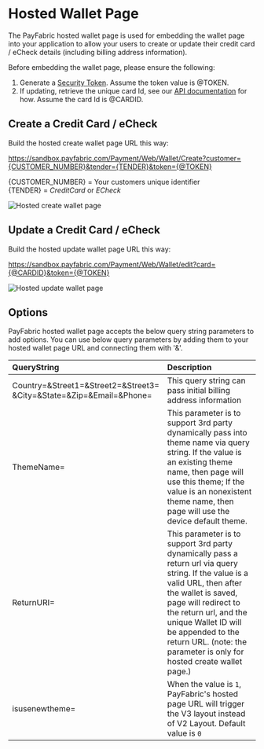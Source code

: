 Hosted Wallet Page
==================

The PayFabric hosted wallet page is used for embedding the wallet page into your application to allow your users to create or update their credit card / eCheck details (including billing address information).

Before embedding the wallet page, please ensure the following:

1. Generate a [Security Token](../../../../PayFabric-APIs/blob/master/Sections/Authentication.md#security-token).  Assume the token value is @TOKEN.
2. If updating, retrieve the unique card Id, see our [API documentation](../../../../PayFabric-APIs/blob/master/Sections/Wallets.md#retrieve-credit-cards--echecks) for how.  Assume the card Id is @CARDID.
 
Create a Credit Card / eCheck
-----------------------------

Build the hosted create wallet page URL this way:

https://sandbox.payfabric.com/Payment/Web/Wallet/Create?customer={CUSTOMER_NUMBER}&tender={TENDER}&token={@TOKEN}  

{CUSTOMER_NUMBER} = Your customers unique identifier  
{TENDER} = *CreditCard* or *ECheck*

![Hosted create wallet page](https://s3-us-west-1.amazonaws.com/github-screenshot-repository/v2/HostedCreateWalletPage.png "Hosted create wallet page")


Update a Credit Card / eCheck
-----------------------------

Build the hosted update wallet page URL this way:

https://sandbox.payfabric.com/Payment/Web/Wallet/edit?card={@CARDID}&token={@TOKEN}

![Hosted update wallet page](https://s3-us-west-1.amazonaws.com/github-screenshot-repository/v2/HostedEditWalletPage.png "Hosted update wallet page") 

Options
-------

PayFabric hosted wallet page accepts the below query string parameters to add options. You can use below query parameters by adding them to your hosted wallet page URL and connecting them with '&'.

>
| QueryString| Description | 
| :------------- | :------------- | 
|Country=&Street1=&Street2=&Street3=<br/>&City=&State=&Zip=&Email=&Phone= |This query string can pass initial billing address information|
|ThemeName=|This parameter is to support 3rd party dynamically pass into theme name via query string. If the value is an existing theme name, then page will use this theme; If the value is an nonexistent theme name, then page will use the device default theme.|
|ReturnURI=|This parameter is to support 3rd party dynamically pass a return url via query string. If the value is a valid URL, then after the wallet is saved, page will redirect to the return url, and the unique Wallet ID will be appended to the return URL. (note: the parameter is only for hosted create wallet page.)|
|isusenewtheme=|	When the value is `1`, PayFabric's hosted page URL will trigger the V3 layout instead of V2 Layout. Default value is `0`|
